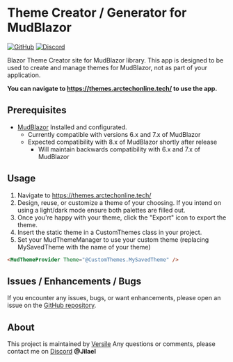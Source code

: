 # Theme Creator / Generator for MudBlazor

[![GitHub](https://img.shields.io/github/license/versile2/ThemeCreatorMudBlazor?color=594ae2&style=flat-square&logo=github)](https://github.com/versile2/ThemeCreatorMudBlazor?tab=MIT-1-ov-file)
[![Discord](https://img.shields.io/discord/786656789310865418?color=%237289da&label=Discord&logo=discord&logoColor=%237289da&style=flat-square)](https://discord.gg/mudblazor)

Blazor Theme Creator site for MudBlazor library. This app is designed to be used to create and manage themes for MudBlazor, not as part of your application.

**You can navigate to https://themes.arctechonline.tech/ to use the app.**

## Prerequisites
- [MudBlazor](https://www.mudblazor.com/getting-started/installation) Installed and configurated.
  - Currently compatible with versions 6.x and 7.x of MudBlazor
  - Expected compatibility with 8.x of MudBlazor shortly after release
    - Will maintain backwards compatibility with 6.x and 7.x of MudBlazor

## Usage
1. Navigate to https://themes.arctechonline.tech/
2. Design, reuse, or customize a theme of your choosing. If you intend on using a light/dark mode ensure both palettes are filled out.
3. Once you're happy with your theme, click the "Export" icon to export the theme.
4. Insert the static theme in a CustomThemes class in your project.
5. Set your MudThemeManager to use your custom theme (replacing MySavedTheme with the name of your theme)
```html
<MudThemeProvider Theme="@CustomThemes.MySavedTheme" />
```

## Issues / Enhancements / Bugs
If you encounter any issues, bugs, or want enhancements, please open an issue on the [GitHub repository](https://github.com/versile2/ThemeCreatorMudBlazor/issues).

## About

This project is maintained by [Versile](https://github.com/versile2) Any questions or comments, please contact me on [Discord](https://discord.gg/mudblazor) **@Jilael**
